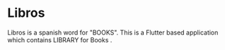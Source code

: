 # Libros
Libros is a spanish word for "BOOKS". This is a Flutter based application which contains LIBRARY for Books .
